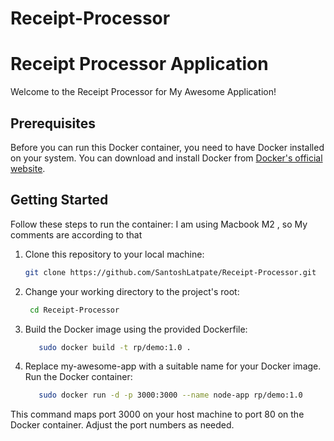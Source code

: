# Receipt-Processor

#  Receipt Processor Application

Welcome to the Receipt Processor for My Awesome Application!

## Prerequisites

Before you can run this Docker container, you need to have Docker installed on your system. You can download and install Docker from [Docker's official website](https://docs.docker.com/get-docker/).

## Getting Started

Follow these steps to run the container:
I am using Macbook M2 , so My comments are according to that

1. Clone this repository to your local machine:

   ```bash
   git clone https://github.com/SantoshLatpate/Receipt-Processor.git
2. Change your working directory to the project's root:

   ```bash
    cd Receipt-Processor
3. Build the Docker image using the provided Dockerfile:

   ```bash
      sudo docker build -t rp/demo:1.0 .
4. Replace my-awesome-app with a suitable name for your Docker image.
    Run the Docker container:

   ```bash
      sudo docker run -d -p 3000:3000 --name node-app rp/demo:1.0
This command maps port 3000 on your host machine to port 80 on the Docker container. Adjust the port numbers as needed.
